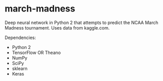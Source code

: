 # march-madness
Deep neural network in Python 2 that attempts to predict the NCAA March Madness tournament. Uses data from kaggle.com.

Dependencies:
- Python 2
- TensorFlow OR Theano
- NumPy
- SciPy
- sklearn
- Keras
